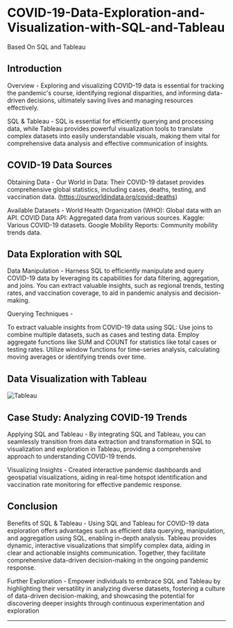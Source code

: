 # COVID-19-Data-Exploration-and-Visualization-with-SQL-and-Tableau
Based On SQL and Tableau


## Introduction

Overview - 
Exploring and visualizing COVID-19 data is essential for tracking the pandemic's course, identifying regional disparities, and informing data-driven decisions, ultimately saving lives and managing resources effectively.

SQL & Tableau -
SQL is essential for efficiently querying and processing data, while Tableau provides powerful visualization tools to translate complex datasets into easily understandable visuals, making them vital for comprehensive data analysis and effective communication of insights.



## COVID-19 Data Sources

Obtaining Data -
Our World in Data: Their COVID-19 dataset provides comprehensive global statistics, including cases, deaths, testing, and vaccination data.
(https://ourworldindata.org/covid-deaths)

Available Datasets -
World Health Organization (WHO): Global data with an API.
COVID Data API: Aggregated data from various sources.
Kaggle: Various COVID-19 datasets.
Google Mobility Reports: Community mobility trends data.




## Data Exploration with SQL

Data Manipulation -
Harness SQL to efficiently manipulate and query COVID-19 data by leveraging its capabilities for data filtering, aggregation, and joins. You can extract valuable insights, such as regional trends, testing rates, and vaccination coverage, to aid in pandemic analysis and decision-making.


Querying Techniques -

To extract valuable insights from COVID-19 data using SQL:
Use joins to combine multiple datasets, such as cases and testing data.
Employ aggregate functions like SUM and COUNT for statistics like total cases or testing rates.
Utilize window functions for time-series analysis, calculating moving averages or identifying trends over time.



## Data Visualization with Tableau


![Tableau](https://github.com/darshanns09/COVID-19-Data-Exploration-and-Visualization-with-SQL-and-Tableau/assets/145355404/79fa4219-5818-454e-b7ef-e8f1fbdcc4bc)




## Case Study: Analyzing COVID-19 Trends
Applying SQL and Tableau -
By integrating SQL and Tableau, you can seamlessly transition from data extraction and transformation in SQL to visualization and exploration in Tableau, providing a comprehensive approach to understanding COVID-19 trends.

Visualizing Insights -
Created interactive pandemic dashboards and geospatial visualizations, aiding in real-time hotspot identification and vaccination rate monitoring for effective pandemic response.





## Conclusion
Benefits of SQL & Tableau -
Using SQL and Tableau for COVID-19 data exploration offers advantages such as efficient data querying, manipulation, and aggregation using SQL, enabling in-depth analysis. Tableau provides dynamic, interactive visualizations that simplify complex data, aiding in clear and actionable insights communication. Together, they facilitate comprehensive data-driven decision-making in the ongoing pandemic response.

Further Exploration -
Empower individuals to embrace SQL and Tableau by highlighting their versatility in analyzing diverse datasets, fostering a culture of data-driven decision-making, and showcasing the potential for discovering deeper insights through continuous experimentation and exploration











***********************************************************************************************************************************************************************
